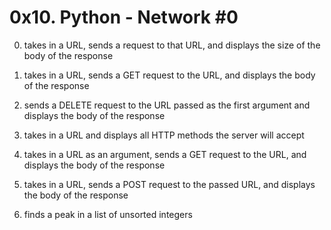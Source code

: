 # 0x10. Python - Network #0

0. takes in a URL, sends a request to that URL, and displays the size of the body of the response

1. takes in a URL, sends a GET request to the URL, and displays the body of the response

2. sends a DELETE request to the URL passed as the first argument and displays the body of the response

3. takes in a URL and displays all HTTP methods the server will accept

4. takes in a URL as an argument, sends a GET request to the URL, and displays the body of the response

5. takes in a URL, sends a POST request to the passed URL, and displays the body of the response

6. finds a peak in a list of unsorted integers
